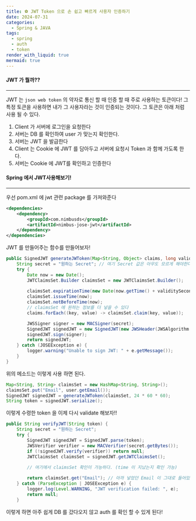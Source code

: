 ```yaml
---
title: ⚽️ JWT Token 으로 손 쉽고 빠르게 사용자 인증하기
date: 2024-07-31
categories:
  - Spring & JAVA
tags:
  - spring
  - auth
  - token
render_with_liquid: true
mermaid: true
---
```

#### JWT 가 뭘까??
---
JWT 는 `json web token` 의 약자로 통신 할 때 인증 할 때 주로 사용하는 토큰이다! 그 특정 토큰을 사용하면 내가 그 사용자라는 것이 인증되는 것이다. 그 토큰은 아래 처럼 사용 될 수 있다.
1. Client 가 서버에 로그인을 요청한다
2. 서버는 DB 를 확인하여 user 가 맞는지 확인한다.
3. 서버는 JWT 을 발급한다
4. Client 는 Cookie 에 JWT 를 담아두고 서버에 요청시 Token 과 함께 가도록 한다.
5. 서버는 Cookie 에 JWT를 확인하고 인증한다

#### Spring 에서 JWT사용해보기!
----
우선 pom.xml 에 jwt 관련 package 를 가져와준다

```xml
<dependencies>
    <dependency>
        <groupId>com.nimbusds</groupId>
        <artifactId>nimbus-jose-jwt</artifactId>
    </dependency>
</dependencies>
```

JWT 를 만들어주는 함수를 만들어보자!

```java
public SignedJWT generateJWToken(Map<String, Object> claims, long validitySeconds) {
    String secret = "원하는 Secret"; // 여기 Secret 값은 아무도 모르게 해야한다!
    try {
        Date now = new Date();
        JWTClaimsSet.Builder claimsSet = new JWTClaimsSet.Builder();
        
        claimsSet.expirationTime(new Date(now.getTime() + validitySeconds * 1000));
        claimsSet.issueTime(now);
        claimsSet.notBeforeTime(now);
        // claimsSet 에 원하는 정보를 더 넣을 수 있다
        claims.forEach((key, value) -> claimsSet.claim(key, value));

        JWSSigner signer = new MACSigner(secret);
        SignedJWT signedJWT = new SignedJWT(new JWSHeader(JWSAlgorithm.HS256), claimsSet.build());
        signedJWT.sign(signer);
        return signedJWT;
    } catch (JOSEException e) {
        logger.warning("Unable to sign JWT: " + e.getMessage());
    }
}
```

위의 메소드는 이렇게 사용 하면 된다.

```java
Map<String, String> claimsSet = new HashMap<String, String>();
claimsSet.put("Email", user.getEmail());
SignedJWT signedJWT = generateJWToken(claimsSet, 24 * 60 * 60);
String token = signedJWT.serialize();
```

이렇게 수령한 token 을 이제 다시 validate 해보자!!

```java
public String verifyJWT(String token) {
    String secret = "원하는 Secret"; 
    try {
        SignedJWT signedJWT = SignedJWT.parse(token);
        JWSVerifier verifier = new MACVerifier(secret.getBytes());
        if (!signedJWT.verify(verifier)) return null;
        JWTClaimsSet claimsSet = signedJWT.getJWTClaimsSet();
        
        // 여기에서 claimsSet 확인이 가능하다. (time 이 지났는지 확인 가능)

        return claimsSet.get("Email"); // 아까 넣었던 Email 이 그대로 들어있다.
    } catch (ParseException | JOSEException e) {
        logger.log(Level.WARNING, "JWT verification failed: ", e);
        return null;
    }
```

이렇게 하면 아주 쉽게 DB 를 갔다오지 않고 auth 를 확인 할 수 있게 된다!